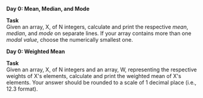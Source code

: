**Day 0: Mean, Median, and Mode**<br>

**Task**	<br>
Given an array, X, of N integers, calculate and print the respective *mean*, *median*, and *mode* on separate lines. If your
array contains more than one *modal value*, choose the numerically smallest one.

**Day 0: Weighted Mean**<br>

**Task**	<br>
Given an array, X, of N integers and an array, W, representing the respective weights of X's elements, calculate and
print the weighted mean of X's elements. Your answer should be rounded to a scale of 1 decimal place (i.e., 12.3 format).
